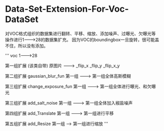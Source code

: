 # Data-Set-Extension-For-Voc-DataSet

对VOC格式组织的数据集进行翻转、平移、缩放、添加噪声、过曝光、欠曝光等操作进行1--->28的数据集扩充。
因为VOC的boundingbox一旦旋转，很可能盖不住，所以没有添加。

'''
voc  1--->28

第一组扩展	(该类自带)
原图片 ---> 	_flip_x
			_flip_y
			_flip_x_y

第二组扩展	gaussian_blur_fun
第一组 --->	第一组全体高斯模糊

第三组扩展	change_exposure_fun
第一组 --->	第一组全体进行曝光、和欠曝光

第三组扩展	add_salt_noise
第一组 --->  第一组全体加入椒盐噪声

第四组扩展	add_Translate
第一组 --->	第一组进行平移

第五组扩展	add_Resize
第一组 -->	第一组进行缩放
'''
